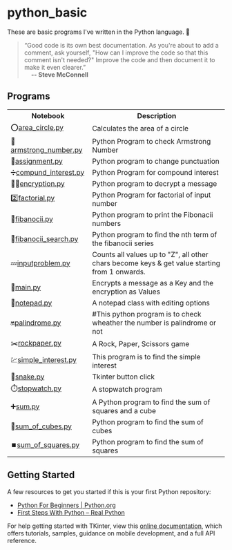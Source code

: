 # python_basic
These are basic programs I've written in the Python language. 🐍

<blockquote>“Good code is its own best documentation. As you're about to add a comment, ask yourself, "How can I improve the code so that this comment isn't needed?" Improve the code and then document it to make it even clearer.”<br>
&nbsp;&nbsp;&nbsp;&nbsp;<b>-- Steve McConnell</b>
</blockquote>

## Programs
<table style="width:100%">
  <tr>
    <th>Notebook</th>
    <th>Description</th>
  </tr>
  <tr>
    <td>⭕<a href="https://github.com/aswnss-m/python_projects/blob/master/area_circle.py">area_circle.py</a>
    <td>Calculates the area of a circle</td>
  </tr>    
  <tr>
    <td>💪<a href="https://github.com/aswnss-m/python_projects/blob/master/armstrong_number.py">armstrong_number.py</a></td>
    <td>Python Program to check Armstrong Number</td>
  </tr>
  <tr>
    <td>📖<a href="https://github.com/aswnss-m/python_projects/blob/master/assignment.py">assignment.py</a></td>
    <td>Python program to change punctuation</td>
  </tr>
  <tr>
    <td>➗<a href="https://github.com/aswnss-m/python_projects/blob/master/compund_interest.py">compund_interest.py</a></td>
    <td>Python Program for compound interest</td>
  </tr>
  <tr>
    <td>🕵️‍♂️<a href="https://github.com/aswnss-m/python_projects/blob/master/compund_interest.py">encryption.py</a></td>
    <td>Python program to decrypt a message</td>
  </tr>
  <tr>
    <td>2️⃣<a href="https://github.com/aswnss-m/python_projects/blob/master/factorial.py">factorial.py</a></td>
    <td>Python Program for factorial of input number</td>
  </tr>
  <tr>
    <td>🧮<a href="https://github.com/aswnss-m/python_projects/blob/master/fibanocii.py">fibanocii.py</a></td>
    <td>Python program to print the Fibonacii numbers</td>
  </tr>
  <tr>
    <td>🔣<a href="https://github.com/aswnss-m/python_projects/blob/master/fibanocii_search.py">fibanocii_search.py</a></td>
    <td>Python program to find the nth term of the fibanocii series</td>
  </tr>
  <tr>
    <td>💤<a href="https://github.com/aswnss-m/python_projects/blob/master/inputproblem.py">inputproblem.py</a></td>
    <td>Counts all values up to "Z", all other chars become keys & get value starting from 1 onwards.</td>
  </tr>
  <tr>
    <td>🔑<a href="https://github.com/aswnss-m/python_projects/blob/master/main.py">main.py</a></td>
    <td>Encrypts a message as a Key and the encryption as Values</td>
  </tr>
  <tr>
    <td>📝<a href="https://github.com/aswnss-m/python_projects/blob/master/notepad.py">notepad.py</a></td>
    <td>A notepad class with editing options</td>
  </tr>
  <tr>
    <td>🔛<a href="https://github.com/aswnss-m/python_projects/blob/master/palindrome.py">palindrome.py</a></td>
    <td>#This python program is to check wheather the number is palindrome or not</td>
  </tr>
  <tr>
    <td>✂️<a href="https://github.com/aswnss-m/python_projects/blob/master/rockpaper.py">rockpaper.py</a></td>
    <td>A Rock, Paper, Scissors game</td>
  </tr>
  <tr>
    <td>💹<a href="https://github.com/aswnss-m/python_projects/blob/master/simple_interest.py">simple_interest.py</a></td>
    <td>This program is to find the simple interest</td>
  </tr>
  <tr>
    <td>🐍<a href="https://github.com/aswnss-m/python_projects/blob/master/snake.py">snake.py</a></td>
    <td>Tkinter button click</td>
  </tr>
  <tr>
    <td>⏱️<a href="https://github.com/aswnss-m/python_projects/blob/master/stopwatch.py">stopwatch.py</a></td>
    <td>A stopwatch program</td>
  </tr>
  <tr>
    <td>➕<a href="https://github.com/aswnss-m/python_projects/blob/master/sum.py">sum.py</a></td>
    <td>A Python program to find the sum of squares and a cube</td>
  </tr>
  <tr>
    <td>🧊<a href="https://github.com/aswnss-m/python_projects/blob/master/sum_of_cubes.py">sum_of_cubes.py</a></td>
    <td>Python program to find the sum of cubes</td>
  </tr>
  <tr>
    <td>⏹️<a href="https://github.com/aswnss-m/python_projects/blob/master/sum_of_squares.py">sum_of_squares.py</a></td>
    <td>Python program to find the sum of squares</td>
  </tr>
</table>

## Getting Started

A few resources to get you started if this is your first Python repository:

- [Python For Beginners | Python.org](https://www.python.org/about/gettingstarted/)
- [First Steps With Python – Real Python](https://realpython.com/python-first-steps/)

For help getting started with TKinter, view this
[online documentation](https://docs.python.org/3/library/tkinter.html), which offers tutorials,
samples, guidance on mobile development, and a full API reference.
